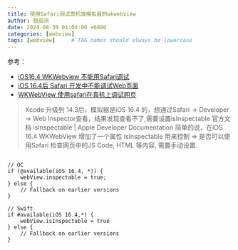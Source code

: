 ```yaml
---
title: 使用Safari调试真机或模拟器的wkwebview
author: 独孤流
date: 2024-08-30 01:04:00 +0800
categories: [webview]
tags: [webview]     # TAG names should always be lowercase
---
```


参考：
- [iOS16.4 WKWebview 不能用Safari调试](https://cloud.tencent.com/developer/article/2264775)
- [iOS 16.4后 Safari 开发中不能调试Web页面](https://blog.csdn.net/siwen1990/article/details/130363477)
- [WKWebView 使用safari在真机上调试网页](https://juejin.cn/post/7125694000689840135)

>Xcode 升级到 14.3后，模拟器是iOS 16.4 的，想通过Safari -> Developer -> Web Inspector查看，结果发现查看不了,需要设置isInspectable
官方文档 isInspectable | Apple Developer Documentation
简单的说，在iOS 16.4 WKWebView 增加了一个属性 isInspectable 用来控制 => 是否可以使用Safari 检查网页中的JS Code, HTML 等内容, 需要手动设置.

```

// OC
if (@available(iOS 16.4, *)) {
    webView.inspectable = true;
} else {
    // Fallback on earlier versions
}

// Swift
if #available(iOS 16.4,*) {
    webView.isInspectable = true
} else {
    // Fallback on earlier versions
}
```